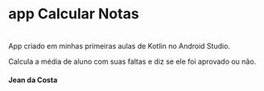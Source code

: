 # <h1> app Calcular Notas <h1>

<p> App criado em minhas primeiras aulas de Kotlin no Android Studio.</p>

<p> Calcula a média de aluno com suas faltas e diz se ele foi aprovado ou não.</p>





<h4>Jean da Costa<h4>



